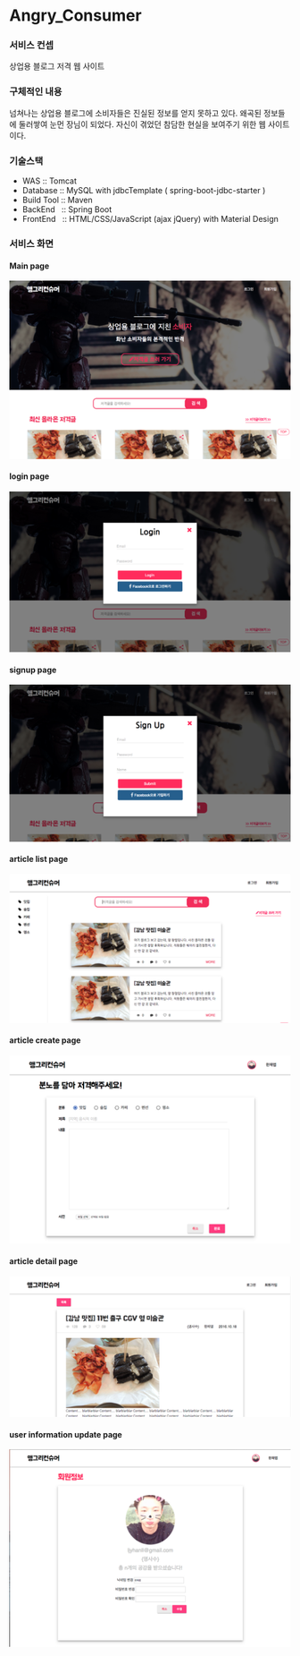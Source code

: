 # Angry_Consumer

### 서비스 컨셉
상업용 블로그 저격 웹 사이트

### 구체적인 내용
넘쳐나는 상업용 블로그에 소비자들은 진실된 정보를 얻지 못하고 있다.
왜곡된 정보들에 둘러쌓여 눈먼 장님이 되었다.
자신이 겪었던 참담한 현실을 보여주기 위한 웹 사이트이다.

### 기술스택
* WAS        :: Tomcat
* Database   :: MySQL with jdbcTemplate ( spring-boot-jdbc-starter )
* Build Tool :: Maven
* BackEnd    :: Spring Boot
* FrontEnd   :: HTML/CSS/JavaScript (ajax jQuery) with Material Design

### 서비스 화면

#### Main page
![Screenshot](./imageForREADME/main_page.png)

#### login page
![Screenshot](./imageForREADME/login_page.png)

#### signup page
![Screenshot](./imageForREADME/signup_page.png)

#### article list page
![Screenshot](./imageForREADME/article_list_page.png)

#### article create page
![Screenshot](./imageForREADME/article_create_page.png)

#### article detail page
![Screenshot](./imageForREADME/article_detail_page.png)

#### user information update page
![Screenshot](./imageForREADME/user_info_update_page.png)
